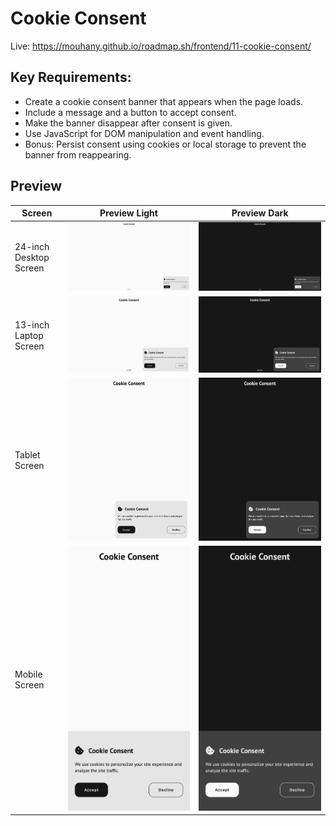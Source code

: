 # Cookie Consent

Live: https://mouhany.github.io/roadmap.sh/frontend/11-cookie-consent/

## Key Requirements:

- Create a cookie consent banner that appears when the page loads.
- Include a message and a button to accept consent.
- Make the banner disappear after consent is given.
- Use JavaScript for DOM manipulation and event handling.
- Bonus: Persist consent using cookies or local storage to prevent the banner from reappearing.

## Preview

| Screen                 | Preview Light                                    | Preview Dark                                   |
| ---------------------- | ------------------------------------------------ | ---------------------------------------------- |
| 24-inch Desktop Screen | ![Desktop Light](./preview/11-light-desktop.png) | ![Desktop Dark](./preview/11-dark-desktop.png) |
| 13-inch Laptop Screen  | ![Laptop Light](./preview/11-light-laptop.png)   | ![Laptop Dark](./preview/11-dark-laptop.png)   |
| Tablet Screen          | ![Tablet Light](./preview/11-light-tablet.png)   | ![Tablet Dark](./preview/11-dark-tablet.png)   |
| Mobile Screen          | ![Mobile Light](./preview/11-light-mobile.png)   | ![Mobile Dark](./preview/11-dark-mobile.png)   |
